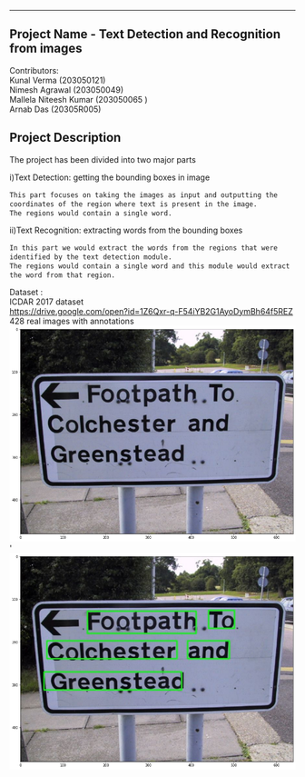 -------------------------------------------------------------
Project Name - Text Detection and Recognition from images
-------------------------------------------------------------
Contributors: <br />
Kunal Verma		(203050121) <br />
Nimesh Agrawal		(203050049) <br />
Mallela Niteesh Kumar	(203050065 )  <br />
Arnab Das (20305R005)

Project Description
----------------------
The project has been divided into two major parts <br />

i)Text Detection: getting the bounding boxes in image <br />

    This part focuses on taking the images as input and outputting the coordinates of the region where text is present in the image. 
    The regions would contain a single word. 
    
ii)Text Recognition: extracting words from the bounding boxes <br />

    In this part we would extract the words from the regions that were identified by the text detection module.  
    The regions would contain a single word and this module would extract the word from that region. 
    
  Dataset : <br />
  ICDAR 2017 dataset <br />
  https://drive.google.com/open?id=1Z6Qxr-q-F54iYB2G1AyoDymBh64f5REZ <br />
  428 real images with annotations <br />
  ![alt text](https://github.com/niteesh2268/Text-Recognition/blob/master/1.png?raw=true) <br />'
  ![alt text](https://github.com/niteesh2268/Text-Recognition/blob/master/2.png?raw=true) <br />

